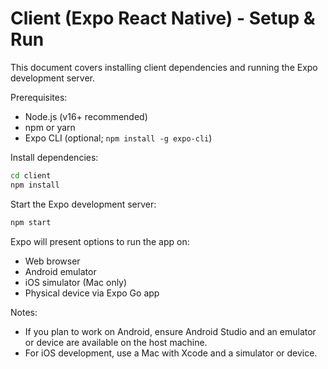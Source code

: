 # Client (Expo React Native) - Setup & Run

This document covers installing client dependencies and running the Expo development server.

Prerequisites:

- Node.js (v16+ recommended)
- npm or yarn
- Expo CLI (optional; `npm install -g expo-cli`)

Install dependencies:

```bash
cd client
npm install
```

Start the Expo development server:

```bash
npm start
```

Expo will present options to run the app on:

- Web browser
- Android emulator
- iOS simulator (Mac only)
- Physical device via Expo Go app

Notes:

- If you plan to work on Android, ensure Android Studio and an emulator or device are available on the host machine.
- For iOS development, use a Mac with Xcode and a simulator or device.
